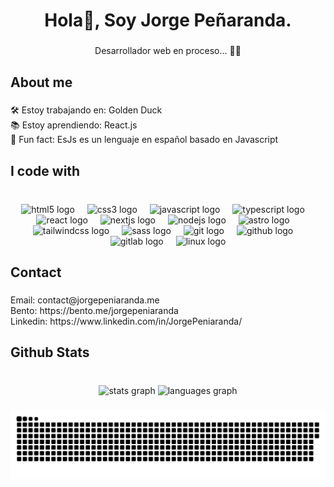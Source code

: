 <h1 align="center">Hola👋, Soy Jorge Peñaranda.</h1>

###

<p align="center">Desarrollador web en proceso... 🐱‍💻</p>

###

<h2 align="left">About me</h2>

###

<p align="left">🛠 Estoy trabajando en: Golden Duck<br>📚 Estoy aprendiendo: React.js<br>🎲 Fun fact: EsJs es un lenguaje en español basado en Javascript</p>

###

<h2 align="left">I code with</h2>

###

<br clear="both">

<div align="center">
  <img src="https://cdn.jsdelivr.net/gh/devicons/devicon/icons/html5/html5-original.svg" height="40" alt="html5 logo"  />
  <img width="12" />
  <img src="https://cdn.jsdelivr.net/gh/devicons/devicon/icons/css3/css3-original.svg" height="40" alt="css3 logo"  />
  <img width="12" />
  <img src="https://cdn.jsdelivr.net/gh/devicons/devicon/icons/javascript/javascript-original.svg" height="40" alt="javascript logo"  />
  <img width="12" />
  <img src="https://cdn.jsdelivr.net/gh/devicons/devicon/icons/typescript/typescript-original.svg" height="40" alt="typescript logo"  />
  <img width="12" />
  <img src="https://cdn.jsdelivr.net/gh/devicons/devicon/icons/react/react-original.svg" height="40" alt="react logo"  />
  <img width="12" />
  <img src="https://cdn.jsdelivr.net/gh/devicons/devicon/icons/nextjs/nextjs-original.svg" height="40" alt="nextjs logo"  />
  <img width="12" />
  <img src="https://cdn.jsdelivr.net/gh/devicons/devicon/icons/nodejs/nodejs-original.svg" height="40" alt="nodejs logo"  />
  <img width="12" />
  <img src="https://astro.build/favicon.svg" height="40" alt="astro logo"  />
  <img width="12" />
  <img src="https://cdn.jsdelivr.net/gh/devicons/devicon/icons/tailwindcss/tailwindcss-original-wordmark.svg" height="40" alt="tailwindcss logo"  />
  <img width="12" />
  <img src="https://cdn.jsdelivr.net/gh/devicons/devicon/icons/sass/sass-original.svg" height="40" alt="sass logo"  />
  <img width="12" />
  <img src="https://cdn.jsdelivr.net/gh/devicons/devicon/icons/git/git-original.svg" height="40" alt="git logo"  />
  <img width="12" />
  <img src="https://cdn.jsdelivr.net/gh/devicons/devicon/icons/github/github-original.svg" height="40" alt="github logo"  />
  <img width="12" />
  <img src="https://cdn.jsdelivr.net/gh/devicons/devicon/icons/gitlab/gitlab-original.svg" height="40" alt="gitlab logo"  />
  <img width="12" />
  <img src="https://cdn.jsdelivr.net/gh/devicons/devicon/icons/linux/linux-original.svg" height="40" alt="linux logo"  />
</div>

###

<h2 align="left">Contact</h2>

###

<p align="left">Email: contact@jorgepeniaranda.me<br>Bento: https://bento.me/jorgepeniaranda<br>Linkedin: https://www.linkedin.com/in/JorgePeniaranda/</p>

###

<h2 align="left">Github Stats</h2>

###

<br clear="both">

<div align="center">
  <img src="https://github-readme-stats.vercel.app/api?username=jorgepeniaranda&show_icons=true&count_private=true&locale=es&theme=nord" height="150" alt="stats graph"  />
  <img src="https://github-readme-stats.vercel.app/api/top-langs/?username=jorgepeniaranda&layout=compact&show_icons=true&locale=es&theme=nord" height="150" alt="languages graph"  />
</div>

###

<div align="center">
  <source media="(prefers-color-scheme: light)" srcset="https://raw.githubusercontent.com/jorgepeniaranda/jorgepeniaranda/output/github-contribution-grid-snake-dark.svg" />
  <source media="(prefers-color-scheme: dark)" srcset="https://raw.githubusercontent.com/jorgepeniaranda/jorgepeniaranda/output/github-contribution-grid-snake.svg" />
  <img alt="github-snake" src="https://raw.githubusercontent.com/jorgepeniaranda/jorgepeniaranda/output/github-contribution-grid-snake.svg" />
</div>

###
